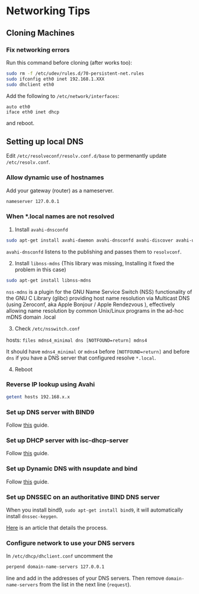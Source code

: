 # Networking Tips

## Cloning Machines

### Fix networking errors
Run this command before cloning (after works too):
```bash
sudo rm -f /etc/udev/rules.d/70-persistent-net.rules
sudo ifconfig eth0 inet 192.168.1.XXX
sudo dhclient eth0
```
Add the following to `/etc/network/interfaces`:
```
auto eth0
iface eth0 inet dhcp
```
and reboot.

## Setting up local DNS

Edit `/etc/resolveconf/resolv.conf.d/base` to permenantly update `/etc/resolv.conf`.

### Allow dynamic use of hostnames
Add your gateway (router) as a nameserver.
```bash
nameserver 127.0.0.1
```

### When *.local names are not resolved
1. Install ```avahi-dnsconfd```

 ```bash
 sudo apt-get install avahi-daemon avahi-dnsconfd avahi-discover avahi-utils
 ```
 ```avahi-dnsconfd``` listens to the publishing and passes them to ```resolvconf```.

2. Install ```libnss-mdns``` (This library was missing, Installing it fixed the problem in this case)
 ```bash
 sudo apt-get install libnss-mdns
 ```
 ```nss-mdns``` is a plugin for the GNU Name Service Switch (NSS) functionality of the GNU C Library (glibc) providing host name resolution via Multicast DNS (using Zeroconf, aka Apple Bonjour / Apple Rendezvous ), effectively allowing name resolution by common Unix/Linux programs in the ad-hoc mDNS domain .local

3. Check ```/etc/nsswitch.conf```

 hosts:     ```files mdns4_minimal dns [NOTFOUND=return] mdns4```

 It should have ```mdns4_minimal``` or ```mdns4``` before ```[NOTFOUND=return]``` and before ```dns``` if you have a DNS server that configured resolve ```*.local```.

4. Reboot

### Reverse IP lookup using Avahi
```bash
getent hosts 192.168.x.x
```

### Set up DNS server with BIND9
Follow [this](https://wiki.debian.org/Bind9) guide.

### Set up DHCP server with isc-dhcp-server
Follow [this](https://wiki.debian.org/DHCP_Server) guide.

### Set up Dynamic DNS with nsupdate and bind
Follow [this](https://wiki.debian.org/DDNS) guide.

### Set up DNSSEC on an authoritative BIND DNS server
When you install bind9, ```sudo apt-get install bind9```, it will automatically install ```dnssec-keygen```.

[Here](https://www.digitalocean.com/community/tutorials/how-to-setup-dnssec-on-an-authoritative-bind-dns-server--2) is an article that details the process.

### Configure network to use your DNS servers
In ```/etc/dhcp/dhclient.conf``` uncomment the
```bash
perpend domain-name-servers 127.0.0.1
```
line and add in the addresses of your DNS servers. Then remove ```domain-name-servers``` from the list in the next line (```request```).
